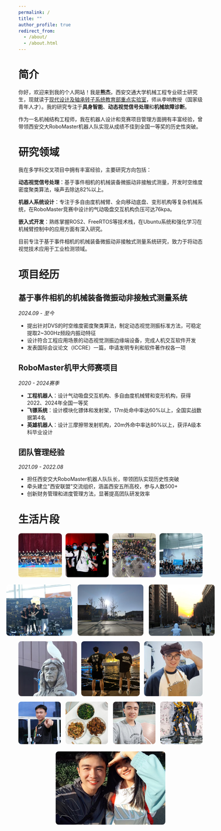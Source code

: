 ```yaml
---
permalink: /
title: ""
author_profile: true
redirect_from: 
  - /about/
  - /about.html
---
```


# 简介
你好，欢迎来到我的个人网站！我是**熊杰**，西安交通大学机械工程专业硕士研究生，现就读于[现代设计及轴承转子系统教育部重点实验室](https://mec.xjtu.edu.cn/)，师从李响教授（国家级青年人才）。我的研究专注于**具身智能**、**动态视觉信号处理**和**机械故障诊断**。

作为一名机械结构工程师，我在机器人设计和竞赛项目管理方面拥有丰富经验，曾带领西安交大RoboMaster机器人队实现从成绩不佳到全国一等奖的历史性突破。


# 研究领域

我在多学科交叉项目中拥有丰富经验，主要研究方向包括：

**动态视觉信号处理**：基于事件相机的机械装备微振动非接触式测量，开发时空维度密度聚类算法，噪声去除达82%以上。

**机器人系统设计**：专注于多自由度机械臂、全向移动底盘、变形机构等复杂机械系统，在RoboMaster竞赛中设计的气动吸盘交互机构负压可达76kpa。

**嵌入式开发**：熟练掌握ROS2、FreeRTOS等技术栈，在Ubuntu系统和强化学习在机械臂控制中的应用方面有深入研究。

目前专注于基于事件相机的机械装备微振动非接触式测量系统研究，致力于将动态视觉技术应用于工业检测领域。


# 项目经历

## **基于事件相机的机械装备微振动非接触式测量系统**  
*2024.09 - 至今*  
- 提出针对DVS的时空维度密度聚类算法，制定动态视觉测振标准方法，可稳定提取2~300Hz频段内振动特征
- 设计符合工程应用场景的动态视觉测振边缘端设备，完成人机交互软件开发
- 发表国际会议论文（ICCRE）一篇，申请发明专利和软件著作权各一项

## **RoboMaster机甲大师赛项目**  
*2020 - 2024赛季*  
- **工程机器人**：设计气动吸盘交互机构、多自由度机械臂和变形机构，获得2022、2024年全国一等奖
- **飞镖系统**：设计模块化镖体和发射架，17m处命中率达60%以上，全国实战数据第4名
- **英雄机器人**：设计三摩擦带发射机构，20m外命中率达80%以上，获评A级本科毕业设计

## **团队管理经验**  
*2021.09 - 2022.08*  
- 担任西安交大RoboMaster机器人队队长，带领团队实现历史性突破
- 牵头建立"西安联盟"交流组织，涵盖西安五所高校，参与人数500+
- 创新财务管理和进度管理方法，显著提高团队研发效率


# 生活片段

<div style="display: grid; grid-template-columns: repeat(4, 1fr); gap: 10px; margin: 20px 0;">
  <img src="/images/l1.jpg" alt="生活片段1" style="width: 100%; height: 120px; object-fit: cover; border-radius: 8px;">
  <img src="/images/l2.jpg" alt="生活片段2" style="width: 100%; height: 120px; object-fit: cover; border-radius: 8px;">
  <img src="/images/l3.jpg" alt="生活片段3" style="width: 100%; height: 120px; object-fit: cover; border-radius: 8px;">
  <img src="/images/l4.jpg" alt="生活片段4" style="width: 100%; height: 120px; object-fit: cover; border-radius: 8px;">
</div>

<div style="display: flex; gap: 15px; margin: 15px 0; justify-content: center;">
  <img src="/images/l5.jpg" alt="生活片段5" style="width: 180px; height: 140px; object-fit: cover; border-radius: 8px;">
  <img src="/images/l6.jpg" alt="生活片段6" style="width: 180px; height: 140px; object-fit: cover; border-radius: 8px;">
  <img src="/images/l7.jpg" alt="生活片段7" style="width: 180px; height: 140px; object-fit: cover; border-radius: 8px;">
</div>

<div style="display: grid; grid-template-columns: 1fr 1fr 1fr; gap: 12px; margin: 15px 0;">
  <img src="/images/l8.jpg" alt="生活片段8" style="width: 100%; height: 150px; object-fit: cover; border-radius: 8px;">
  <img src="/images/l9.jpg" alt="生活片段9" style="width: 100%; height: 150px; object-fit: cover; border-radius: 8px;">
  <img src="/images/l10.jpg" alt="生活片段10" style="width: 100%; height: 150px; object-fit: cover; border-radius: 8px;">
</div>

<div style="display: flex; gap: 10px; margin: 15px 0; justify-content: space-between;">
  <img src="/images/l11.jpg" alt="生活片段11" style="width: 23%; aspect-ratio: 1; object-fit: cover; border-radius: 8px;">
  <img src="/images/l12.jpg" alt="生活片段12" style="width: 23%; aspect-ratio: 1; object-fit: cover; border-radius: 8px;">
  <img src="/images/l13.jpg" alt="生活片段13" style="width: 23%; aspect-ratio: 1; object-fit: cover; border-radius: 8px;">
  <img src="/images/l14.jpg" alt="生活片段14" style="width: 23%; aspect-ratio: 1; object-fit: cover; border-radius: 8px;">
</div>

<div style="text-align: center; margin: 20px 0;">
  <img src="/images/l15.jpg" alt="生活片段15" style="width: 300px; height: 200px; object-fit: cover; border-radius: 8px;">
</div>

